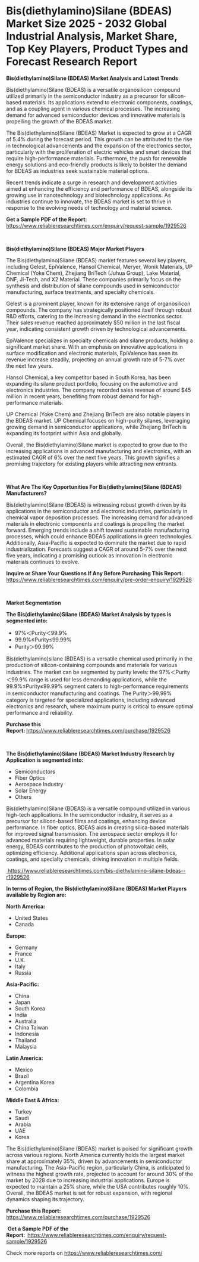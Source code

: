 <p><h1>Bis(diethylamino)Silane (BDEAS) Market Size 2025 - 2032 Global Industrial Analysis, Market Share, Top Key Players, Product Types and Forecast Research Report</h1></p><p><strong>Bis(diethylamino)Silane (BDEAS) Market Analysis and Latest Trends</strong></p>
<p><p>Bis(diethylamino)Silane (BDEAS) is a versatile organosilicon compound utilized primarily in the semiconductor industry as a precursor for silicon-based materials. Its applications extend to electronic components, coatings, and as a coupling agent in various chemical processes. The increasing demand for advanced semiconductor devices and innovative materials is propelling the growth of the BDEAS market.</p><p>The Bis(diethylamino)Silane (BDEAS) Market is expected to grow at a CAGR of 5.4% during the forecast period. This growth can be attributed to the rise in technological advancements and the expansion of the electronics sector, particularly with the proliferation of electric vehicles and smart devices that require high-performance materials. Furthermore, the push for renewable energy solutions and eco-friendly products is likely to bolster the demand for BDEAS as industries seek sustainable material options.</p><p>Recent trends indicate a surge in research and development activities aimed at enhancing the efficiency and performance of BDEAS, alongside its growing use in nanotechnology and biotechnology applications. As industries continue to innovate, the BDEAS market is set to thrive in response to the evolving needs of technology and material science.</p></p>
<p><strong>Get a Sample PDF of the Report:&nbsp;</strong> <a href="https://www.reliableresearchtimes.com/enquiry/request-sample/1929526?utm_campaign=2006&utm_medium=2&utm_source=Github&utm_content=ia&utm_term=16012025&utm_id=bisdiethylaminosilane-bdeas">https://www.reliableresearchtimes.com/enquiry/request-sample/1929526</a></p>
<p>&nbsp;</p>
<p><strong>Bis(diethylamino)Silane (BDEAS) Major Market Players</strong></p>
<p><p>The Bis(diethylamino)Silane (BDEAS) market features several key players, including Gelest, EpiValence, Hansol Chemical, Meryer, Wonik Materials, UP Chemical (Yoke Chem), Zhejiang BriTech (Juhua Group), Lake Material, DNF, Ji-Tech, and X2 Material. These companies primarily focus on the synthesis and distribution of silane compounds used in semiconductor manufacturing, surface treatments, and specialty chemicals.</p><p>Gelest is a prominent player, known for its extensive range of organosilicon compounds. The company has strategically positioned itself through robust R&D efforts, catering to the increasing demand in the electronics sector. Their sales revenue reached approximately $50 million in the last fiscal year, indicating consistent growth driven by technological advancements.</p><p>EpiValence specializes in specialty chemicals and silane products, holding a significant market share. With an emphasis on innovative applications in surface modification and electronic materials, EpiValence has seen its revenue increase steadily, projecting an annual growth rate of 5-7% over the next few years.</p><p>Hansol Chemical, a key competitor based in South Korea, has been expanding its silane product portfolio, focusing on the automotive and electronics industries. The company recorded sales revenue of around $45 million in recent years, benefiting from robust demand for high-performance materials.</p><p>UP Chemical (Yoke Chem) and Zhejiang BriTech are also notable players in the BDEAS market. UP Chemical focuses on high-purity silanes, leveraging growing demand in semiconductor applications, while Zhejiang BriTech is expanding its footprint within Asia and globally.</p><p>Overall, the Bis(diethylamino)Silane market is expected to grow due to the increasing applications in advanced manufacturing and electronics, with an estimated CAGR of 6% over the next five years. This growth signifies a promising trajectory for existing players while attracting new entrants.</p></p>
<p>&nbsp;</p>
<p><strong>What Are The Key Opportunities For Bis(diethylamino)Silane (BDEAS) Manufacturers?</strong></p>
<p><p>Bis(diethylamino)Silane (BDEAS) is witnessing robust growth driven by its applications in the semiconductor and electronic industries, particularly in chemical vapor deposition processes. The increasing demand for advanced materials in electronic components and coatings is propelling the market forward. Emerging trends include a shift toward sustainable manufacturing processes, which could enhance BDEAS applications in green technologies. Additionally, Asia-Pacific is expected to dominate the market due to rapid industrialization. Forecasts suggest a CAGR of around 5-7% over the next five years, indicating a promising outlook as innovation in electronic materials continues to evolve.</p></p>
<p><strong>Inquire or Share Your Questions If Any Before Purchasing This Report:</strong> <a href="https://www.reliableresearchtimes.com/enquiry/pre-order-enquiry/1929526?utm_campaign=2006&utm_medium=2&utm_source=Github&utm_content=ia&utm_term=16012025&utm_id=bisdiethylaminosilane-bdeas">https://www.reliableresearchtimes.com/enquiry/pre-order-enquiry/1929526</a></p>
<p>&nbsp;</p>
<p><strong>Market Segmentation</strong></p>
<p><strong>The Bis(diethylamino)Silane (BDEAS) Market Analysis by types is segmented into:</strong></p>
<p><ul><li>97%＜Purity＜99.9%</li><li>99.9%≤Purity≤99.99%</li><li>Purity＞99.99%</li></ul></p>
<p><p>Bis(diethylamino)silane (BDEAS) is a versatile chemical used primarily in the production of silicon-containing compounds and materials for various industries. The market can be segmented by purity levels: the 97%＜Purity＜99.9% range is used for less demanding applications, while the 99.9%≤Purity≤99.99% segment caters to high-performance requirements in semiconductor manufacturing and coatings. The Purity＞99.99% category is targeted for specialized applications, including advanced electronics and research, where maximum purity is critical to ensure optimal performance and reliability.</p></p>
<p><strong>Purchase this Report:&nbsp;</strong><a href="https://www.reliableresearchtimes.com/purchase/1929526?utm_campaign=2006&utm_medium=2&utm_source=Github&utm_content=ia&utm_term=16012025&utm_id=bisdiethylaminosilane-bdeas">https://www.reliableresearchtimes.com/purchase/1929526</a></p>
<p>&nbsp;</p>
<p><strong>The Bis(diethylamino)Silane (BDEAS) Market Industry Research by Application is segmented into:</strong></p>
<p><ul><li>Semiconductors</li><li>Fiber Optics</li><li>Aerospace Industry</li><li>Solar Energy</li><li>Others</li></ul></p>
<p><p>Bis(diethylamino)Silane (BDEAS) is a versatile compound utilized in various high-tech applications. In the semiconductor industry, it serves as a precursor for silicon-based films and coatings, enhancing device performance. In fiber optics, BDEAS aids in creating silica-based materials for improved signal transmission. The aerospace sector employs it for advanced materials requiring lightweight, durable properties. In solar energy, BDEAS contributes to the production of photovoltaic cells, optimizing efficiency. Additional applications span across electronics, coatings, and specialty chemicals, driving innovation in multiple fields.</p></p>
<p><a href="https://www.reliableresearchtimes.com/bis-diethylamino-silane-bdeas--r1929526?utm_campaign=2006&utm_medium=2&utm_source=Github&utm_content=ia&utm_term=16012025&utm_id=bisdiethylaminosilane-bdeas">&nbsp;https://www.reliableresearchtimes.com/bis-diethylamino-silane-bdeas--r1929526</a></p>
<p><strong>In terms of Region, the Bis(diethylamino)Silane (BDEAS) Market Players available by Region are:</strong></p>
<p>
    <p> <strong> North America: </strong>
        <ul>
            <li>United States</li>
            <li>Canada</li>
        </ul>
        </p> 
    <p> <strong> Europe: </strong>
        <ul>
            <li>Germany</li>
            <li>France</li>
            <li>U.K.</li>
            <li>Italy</li>
            <li>Russia</li>
        </ul>
        </p> 
    <p> <strong> Asia-Pacific: </strong>
        <ul>
            <li>China</li>
            <li>Japan</li>
            <li>South Korea</li>
            <li>India</li>
            <li>Australia</li>
            <li>China Taiwan</li>
            <li>Indonesia</li>
            <li>Thailand</li>
            <li>Malaysia</li>
        </ul>
        </p> 
    <p> <strong> Latin America: </strong>
        <ul>
            <li>Mexico</li>
            <li>Brazil</li>
            <li>Argentina Korea</li>
            <li>Colombia</li>
        </ul>
        </p> 
    <p> <strong> Middle East & Africa: </strong>
        <ul>
            <li>Turkey</li>
            <li>Saudi</li>
            <li>Arabia</li>
            <li>UAE</li>
            <li>Korea</li>
        </ul>
    </p>
    </p>
<p><p>The Bis(diethylamino)Silane (BDEAS) market is poised for significant growth across various regions. North America currently holds the largest market share at approximately 35%, driven by advancements in semiconductor manufacturing. The Asia-Pacific region, particularly China, is anticipated to witness the highest growth rate, projected to account for around 30% of the market by 2028 due to increasing industrial applications. Europe is expected to maintain a 25% share, while the USA contributes roughly 10%. Overall, the BDEAS market is set for robust expansion, with regional dynamics shaping its trajectory.</p></p>
<p><strong>Purchase this Report: </strong><a href="https://www.reliableresearchtimes.com/purchase/1929526?utm_campaign=2006&utm_medium=2&utm_source=Github&utm_content=ia&utm_term=16012025&utm_id=bisdiethylaminosilane-bdeas">https://www.reliableresearchtimes.com/purchase/1929526</a></p>
<p>&nbsp;<strong>Get a Sample PDF of the Report:&nbsp;&nbsp;</strong><a href="https://www.reliableresearchtimes.com/enquiry/request-sample/1929526?utm_campaign=2006&utm_medium=2&utm_source=Github&utm_content=ia&utm_term=16012025&utm_id=bisdiethylaminosilane-bdeas">https://www.reliableresearchtimes.com/enquiry/request-sample/1929526</a></p>
<p><strong></strong></p>
<p>Check more reports on <a href="https://www.reliableresearchtimes.com/?utm_campaign=2006&utm_medium=2&utm_source=Github&utm_content=ia&utm_term=16012025&utm_id=bisdiethylaminosilane-bdeas">https://www.reliableresearchtimes.com/</a></p>